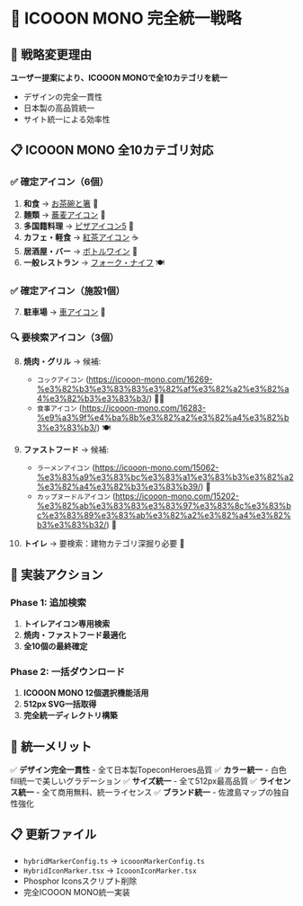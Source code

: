 # 🎌 ICOOON MONO 完全統一戦略

## 🎯 戦略変更理由

**ユーザー提案により、ICOOON MONOで全10カテゴリを統一**

- デザインの完全一貫性
- 日本製の高品質統一
- サイト統一による効率性

## 📋 ICOOON MONO 全10カテゴリ対応

### ✅ 確定アイコン（6個）

1. **和食** → [お茶碗と箸](https://icooon-mono.com/11333-%e3%81%8a%e8%8c%b6%e7%a2%97%e3%81%a8%e7%ae%b8/) 🍚
2. **麺類** → [蕎麦アイコン](https://icooon-mono.com/16160-%e8%95%8e%e9%ba%a6%e3%82%a2%e3%82%a4%e3%82%b3%e3%83%b3/) 🍜
3. **多国籍料理** → [ピザアイコン5](https://icooon-mono.com/15999-%e3%83%94%e3%82%b6%e3%82%a2%e3%82%a4%e3%82%b3%e3%83%b35/) 🍕
4. **カフェ・軽食** → [紅茶アイコン](https://icooon-mono.com/16295-%e7%b4%85%e8%8c%b6%e3%82%a2%e3%82%a4%e3%82%b3%e3%83%b3/) ☕
5. **居酒屋・バー** → [ボトルワイン](https://icooon-mono.com/11180-%e3%83%9c%e3%83%88%e3%83%ab%e3%83%af%e3%82%a4%e3%83%b3%e3%81%ae%e3%82%a2%e3%82%a4%e3%82%b3%e3%83%b3%e7%b4%a0%e6%9d%90/) 🍷
6. **一般レストラン** → [フォーク・ナイフ](https://icooon-mono.com/11164-%e3%83%95%e3%82%a9%e3%83%bc%e3%82%af%e3%81%a8%e3%83%8a%e3%82%a4%e3%83%95%e3%81%ae%e3%81%8a%e9%a3%9f%e4%ba%8b%e3%82%a2%e3%82%a4%e3%82%b3%e3%83%b3%e7%b4%a0%e6%9d%90/) 🍽️

### ✅ 確定アイコン（施設1個）

7. **駐車場** → [車アイコン](https://icooon-mono.com/15876-%e8%bb%8a%e3%82%a2%e3%82%a4%e3%82%b3%e3%83%b3/) 🚗

### 🔍 要検索アイコン（3個）

8. **焼肉・グリル** → 候補:
   - `コックアイコン` (<https://icooon-mono.com/16269-%e3%82%b3%e3%83%83%e3%82%af%e3%82%a2%e3%82%a4%e3%82%b3%e3%83%b3/>) 👨‍🍳
   - `食事アイコン` (<https://icooon-mono.com/16283-%e9%a3%9f%e4%ba%8b%e3%82%a2%e3%82%a4%e3%82%b3%e3%83%b3/>) 🍽️

9. **ファストフード** → 候補:
   - `ラーメンアイコン` (<https://icooon-mono.com/15062-%e3%83%a9%e3%83%bc%e3%83%a1%e3%83%b3%e3%82%a2%e3%82%a4%e3%82%b3%e3%83%b39/>) 🍜
   - `カップヌードルアイコン` (<https://icooon-mono.com/15202-%e3%82%ab%e3%83%83%e3%83%97%e3%83%8c%e3%83%bc%e3%83%89%e3%83%ab%e3%82%a2%e3%82%a4%e3%82%b3%e3%83%b32/>) 🍲

10. **トイレ** → 要検索：建物カテゴリ深掘り必要 🚻

## 🚀 実装アクション

### Phase 1: 追加検索

1. **トイレアイコン専用検索**
2. **焼肉・ファストフード最適化**
3. **全10個の最終確定**

### Phase 2: 一括ダウンロード

1. **ICOOON MONO 12個選択機能活用**
2. **512px SVG一括取得**
3. **完全統一ディレクトリ構築**

## 💎 統一メリット

✅ **デザイン完全一貫性** - 全て日本製TopeconHeroes品質
✅ **カラー統一** - 白色fill統一で美しいグラデーション
✅ **サイズ統一** - 全て512px最高品質
✅ **ライセンス統一** - 全て商用無料、統一ライセンス
✅ **ブランド統一** - 佐渡島マップの独自性強化

## 📋 更新ファイル

- `hybridMarkerConfig.ts` → `icooonMarkerConfig.ts`
- `HybridIconMarker.tsx` → `IcooonIconMarker.tsx`
- Phosphor Iconsスクリプト削除
- 完全ICOOON MONO統一実装
